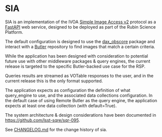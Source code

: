 # SIA

SIA is an implementation of the IVOA [Simple Image Access v2](https://www.ivoa.net/documents/SIA/20150610/PR-SIA-2.0-20150610.pdf) protocol as a [FastAPI](https://fastapi.tiangolo.com/) web service, designed to be deployed as part of the Rubin Science Platform.

The default configuration is designed to use the [dax_obscore](https://github.com/lsst-dm/dax_obscore) package and interact with a [Butler](https://github.com/lsst/daf_butler) repository to find images that match a certain criteria.

While the application has been designed with consideration to potential future use with other middleware packages & query engines, the current release is targeted to the specific Butler-backed use case for the RSP.

Queries results are streamed as VOTable responses to the user, and in the current release this is the only format supported.

The application expects as configuration the definition of what query_engine to use, and the associated data collections configuration. In the default case of using Remote Butler as the query engine, the application expects at least one data collection (with default=True).

The system architecture & design considerations have been documented in https://github.com/lsst-sqre/sqr-095.

See  [CHANGELOG.md](https://github.com/lsst-sqre/sia/blob/main/CHANGELOG.md) for the change history of sia.

